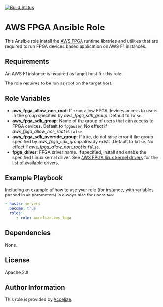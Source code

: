 [![Build Status](https://travis-ci.org/Accelize/ansible-role-aws-fpga.svg?branch=master)](https://travis-ci.org/Accelize/ansible-role-aws-fpga)

AWS FPGA Ansible Role
=====================

This Ansible role install the [AWS FPGA](https://github.com/aws/aws-fpga) runtime libraries and utilities that are required to run FPGA devices based application on AWS F1 instances.

Requirements
------------

An AWS F1 instance is required as target host for this role.

The role requires to be run as root on the target host.

Role Variables
--------------

* **aws_fpga_allow_non_root**: If `true`, allow FPGA devices access to users in the group specified by *aws_fpga_sdk_group*. Default to `false`.
* **aws_fpga_sdk_group**: Name of the group of users that can access to FPGA devices. Default to `fpgauser`. No effect if *aws_fpga_allow_non_root* is `false`.
* **aws_fpga_sdk_override_group**: If true, do not raise error if the group specified by *aws_fpga_sdk_group* already exists. Default to `false`. No effect if *aws_fpga_allow_non_root* is `false`.
* **fpga_driver**: FPGA driver name. If specified, install and enable the specified Linux kernel driver. See [AWS FPGA linux kernel drivers](https://github.com/aws/aws-fpga/tree/master/sdk/linux_kernel_drivers) for the list of available drivers.

Example Playbook
----------------

Including an example of how to use your role (for instance, with variables passed in as parameters) is always nice for users too:

```yaml
- hosts: servers
  become: true  
  roles:
     - role: accelize.aws_fpga
```

Dependencies
------------

None.

License
-------

Apache 2.0

Author Information
------------------

This role is provided by [Accelize](https://www.accelize.com).

